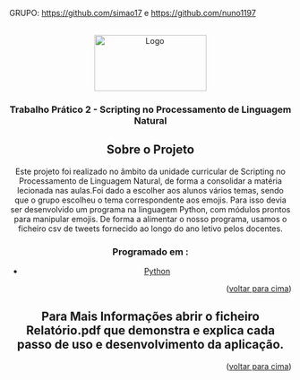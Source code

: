<div id="top"></div>

GRUPO: https://github.com/simao17 e https://github.com/nuno1197

<!-- PROJECT LOGO -->
<br />
<div align="center">
  <a href="https://github.com/nuno1197/SPLNTP3">
    <img src="http://www.dps.uminho.pt/images/EditorTexto/um_eeng.jpg" alt="Logo" width="200" height="100">
  </a>

  <h3 align="center">Trabalho Prático 2 -  Scripting no Processamento de Linguagem Natural</h3>


  







<!-- ABOUT THE PROJECT -->
## Sobre o Projeto

Este projeto foi realizado no âmbito da unidade curricular de Scripting no Processamento de Linguagem Natural, de forma a consolidar a matéria lecionada nas aulas.Foi dado a escolher aos alunos vários temas, sendo que o grupo escolheu o tema correspondente aos emojis.
Para isso devia ser desenvolvido um programa na linguagem Python, com módulos prontos para manipular emojis.
De forma a alimentar o nosso programa, usamos o ficheiro csv de tweets fornecido ao longo do ano letivo pelos docentes.


### Programado em :
* [Python](https://www.python.org/)

<p align="right">(<a href="#top">voltar para cima</a>)</p>



<!-- GETTING STARTED -->
## Para Mais Informações abrir o ficheiro Relatório.pdf que demonstra e explica cada passo de uso e desenvolvimento da aplicação.

<p align="right">(<a href="#top">voltar para cima</a>)</p>



